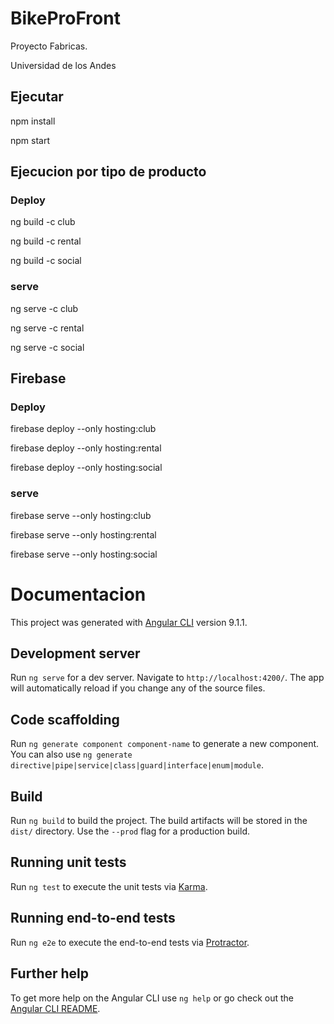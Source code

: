 # BikeProFront

Proyecto Fabricas. 

Universidad de los Andes

## Ejecutar

npm install

npm start

## Ejecucion por tipo de producto

### Deploy

ng build -c club

ng build -c rental

ng build -c social

### serve

ng serve -c club

ng serve -c rental

ng serve -c social


## Firebase

### Deploy

firebase deploy --only hosting:club

firebase deploy --only hosting:rental

firebase deploy --only hosting:social

### serve

firebase serve --only hosting:club

firebase serve --only hosting:rental

firebase serve --only hosting:social


# Documentacion

This project was generated with [Angular CLI](https://github.com/angular/angular-cli) version 9.1.1.

## Development server

Run `ng serve` for a dev server. Navigate to `http://localhost:4200/`. The app will automatically reload if you change any of the source files.

## Code scaffolding

Run `ng generate component component-name` to generate a new component. You can also use `ng generate directive|pipe|service|class|guard|interface|enum|module`.

## Build

Run `ng build` to build the project. The build artifacts will be stored in the `dist/` directory. Use the `--prod` flag for a production build.

## Running unit tests

Run `ng test` to execute the unit tests via [Karma](https://karma-runner.github.io).

## Running end-to-end tests

Run `ng e2e` to execute the end-to-end tests via [Protractor](http://www.protractortest.org/).

## Further help

To get more help on the Angular CLI use `ng help` or go check out the [Angular CLI README](https://github.com/angular/angular-cli/blob/master/README.md).
